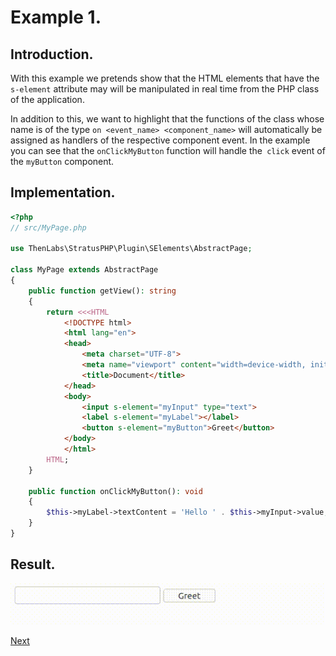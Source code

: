 
# Example 1.

## Introduction.

With this example we pretends show that the HTML elements that have the `s-element` attribute may will be manipulated in real time from the PHP class of the application.

In addition to this, we want to highlight that the functions of the class whose name is of the type `on <event_name> <component_name>` will automatically be assigned as handlers of the respective component event. In the example you can see that the `onClickMyButton` function will handle the` click` event of the `myButton` component.

## Implementation.

```php
<?php
// src/MyPage.php

use ThenLabs\StratusPHP\Plugin\SElements\AbstractPage;

class MyPage extends AbstractPage
{
    public function getView(): string
    {
        return <<<HTML
            <!DOCTYPE html>
            <html lang="en">
            <head>
                <meta charset="UTF-8">
                <meta name="viewport" content="width=device-width, initial-scale=1.0">
                <title>Document</title>
            </head>
            <body>
                <input s-element="myInput" type="text">
                <label s-element="myLabel"></label>
                <button s-element="myButton">Greet</button>
            </body>
            </html>
        HTML;
    }

    public function onClickMyButton(): void
    {
        $this->myLabel->textContent = 'Hello ' . $this->myInput->value;
    }
}
```

## Result.

![](result.gif)

<a class="float-right" href="../2/example.md">Next</a>
